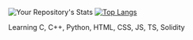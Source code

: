 <!-- [![jaeskim's 42 stats](https://badge42.herokuapp.com/api/stats/rboldini?darkmode=true&privacyEmail=false&privacyName=true)](https://github.com/JaeSeoKim/badge42) -->
<!-- </br> -->

![Your Repository's Stats](https://github-readme-stats.vercel.app/api?username=rboldini&show_icons=true)
[![Top Langs](https://github-readme-stats.vercel.app/api/top-langs/?username=rboldini)](https://github.com/rboldini/github-readme-stats)


Learning C, C++, Python, HTML, CSS, JS, TS, Solidity

